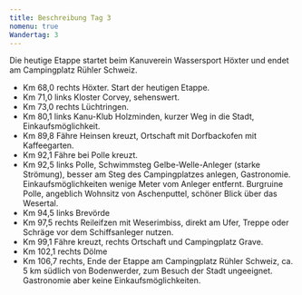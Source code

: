 ```yaml
---
title: Beschreibung Tag 3
nomenu: true
Wandertag: 3
---
```

Die heutige Etappe startet beim Kanuverein Wassersport Höxter und endet am Campingplatz Rühler Schweiz.

- Km 68,0 rechts Höxter. Start der heutigen Etappe.
- Km 71,0 links Kloster Corvey, sehenswert.
- Km 73,0 rechts Lüchtringen.
- Km 80,1 links Kanu-Klub Holzminden, kurzer Weg in die Stadt, Einkaufsmöglichkeit.
- Km 89,8 Fähre Heinsen kreuzt, Ortschaft mit Dorfbackofen mit Kaffeegarten.
- Km 92,1 Fähre bei Polle kreuzt.
- Km 92,5 links Polle, Schwimmsteg Gelbe-Welle-Anleger (starke Strömung), besser am Steg des Campingplatzes anlegen, Gastronomie. Einkaufsmöglichkeiten wenige Meter vom Anleger entfernt. Burgruine Polle, angeblich Wohnsitz von Aschenputtel, schöner Blick über das Wesertal.
- Km 94,5 links Brevörde
- Km 97,5 rechts Reileifzen mit Weserimbiss, direkt am Ufer, Treppe oder Schräge vor dem Schiffsanleger nutzen.
- Km 99,1 Fähre kreuzt, rechts Ortschaft und Campingplatz Grave.
- Km 102,1 rechts Dölme
- Km 106,7 rechts, Ende der Etappe am Campingplatz Rühler Schweiz, ca. 5 km südlich von Bodenwerder, zum Besuch der Stadt ungeeignet. Gastronomie aber keine Einkaufsmöglichkeiten.

